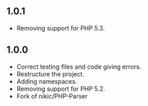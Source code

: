 1.0.1
-----
* Removing support for PHP 5.3.

1.0.0
-----
* Correct testing files and code giving errors.
* Restructure the project.
* Adding namespaces.
* Removing support for PHP 5.2.
* Fork of nikic/PHP-Parser
